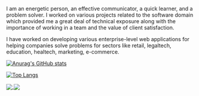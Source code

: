 I am an energetic person, an effective communicator, a quick learner, and a problem solver. I worked on various projects related to the software domain which provided me a great deal of technical exposure along with the importance of working in a team and the value of client satisfaction. 

I have worked on developing various enterprise-level web applications for helping companies solve problems for sectors like retail, legaltech, education, healtech, marketing, e-commerce.

[![Anurag's GitHub stats](https://github-readme-stats.vercel.app/api?username=m-housni)](https://github.com/anuraghazra/github-readme-stats)

[![Top Langs](https://github-readme-stats.vercel.app/api/top-langs/?username=m-housni&layout=compact)](https://github.com/anuraghazra/github-readme-stats)

<a href="https://github.com/anuraghazra/github-readme-stats">
  <img align="center" src="https://github-readme-stats.vercel.app/api/pin/?username=m-housni&repo=github-readme-stats" />
</a>
<a href="https://github.com/anuraghazra/convoychat">
  <img align="center" src="https://github-readme-stats.vercel.app/api/pin/?username=m-housni&repo=convoychat" />
</a>
